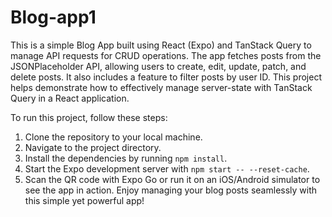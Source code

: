 # Blog-app1

This is a simple Blog App built using React (Expo) and TanStack Query to manage API requests for CRUD operations. The app fetches posts from the JSONPlaceholder API, allowing users to create, edit, update, patch, and delete posts. It also includes a feature to filter posts by user ID. This project helps demonstrate how to effectively manage server-state with TanStack Query in a React application.

To run this project, follow these steps: 
1. Clone the repository to your local machine.
2. Navigate to the project directory.
3. Install the dependencies by running `npm install`.
4. Start the Expo development server with `npm start -- --reset-cache`.
5. Scan the QR code with Expo Go or run it on an iOS/Android simulator to see the app in action. 
Enjoy managing your blog posts seamlessly with this simple yet powerful app!

